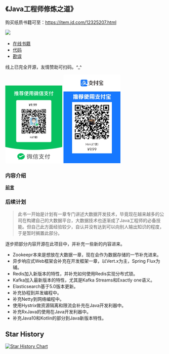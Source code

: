 《Java工程师修炼之道》
--

购买纸质书籍可至：<https://item.jd.com/12325207.html>

<img src="img/book.png" width="180"/>

- [在线书籍](https://rowkey-books.gitbook.io/pragmatic-java-engineer/)
- [代码](source)
- [勘误](https://github.com/superhj1987/pragmatic-java-engineer/wiki/Mistakes)

线上已完全开源，友情赞助可扫码。^_^

<img src="img/wechatpay.png" width="180"/>

<img src="img/alipay.png" width="180"/>

### 内容介绍

[**前言**](book/README.md)

### 后续计划

> 此书一开始是计划有一章专门讲述大数据开发技术，毕竟现在越来越多的公司在构建自己的大数据平台，大数据技术也逐渐成了Java工程师的必备技能。但自己此方面经验较少，自认并没有达到可以向别人输出知识的程度，于是暂时搁置此部分。

逐步把部分内容开源在此项目中，并补充一些新的内容进来。

- Zookeepr本来是想放在大数据一章，现在会作为数据存储的一节补充进来。
- 异步响应式Web框架会补充在开发框架一章，以Vert.x为主，Spring Flux为辅。
- Redis加入新版本的特性，并补充如何使用Redis实现分布式锁。
- Kafka加入最新版本的特性，尤其是Kafka Streams和Exactly one语义。
- Elasticsearch基于5.0版本更新。
- 补充协程到并发编程中。
- 补充Netty到网络编程中。
- 使用Hystrix做资源隔离和限流会补充在Java开发利器中。
- 补充RxJava的使用在Java开发利器中。
- 补充Java10和Kotlin的部分到Java新版本特性。

## Star History

[![Star History Chart](https://api.star-history.com/svg?repos=superhj1987/pragmatic-java-engineer&type=Date)](https://star-history.com/#superhj1987/pragmatic-java-engineer&Date)
